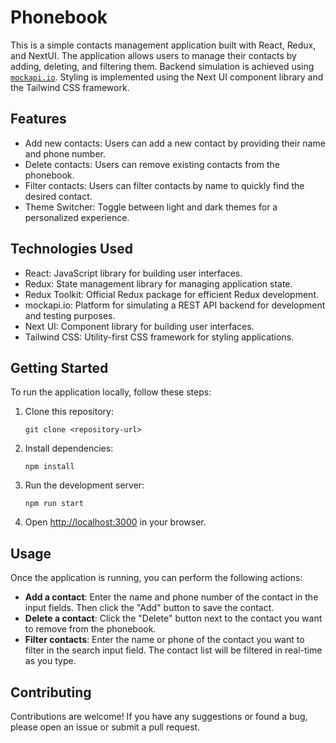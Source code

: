 # Phonebook

This is a simple contacts management application built with React, Redux, and NextUI. The application allows users to manage their contacts by adding, deleting, and filtering them. Backend simulation is achieved using [`mockapi.io`](https://mockapi.io/). Styling is implemented using the Next UI component library and the Tailwind CSS framework.

## Features

- Add new contacts: Users can add a new contact by providing their name and phone number.
- Delete contacts: Users can remove existing contacts from the phonebook.
- Filter contacts: Users can filter contacts by name to quickly find the desired contact.
- Theme Switcher: Toggle between light and dark themes for a personalized experience.

## Technologies Used

- React: JavaScript library for building user interfaces.
- Redux: State management library for managing application state.
- Redux Toolkit: Official Redux package for efficient Redux development.
- mockapi.io: Platform for simulating a REST API backend for development and testing purposes.
- Next UI: Component library for building user interfaces.
- Tailwind CSS: Utility-first CSS framework for styling applications.

## Getting Started

To run the application locally, follow these steps:

1. Clone this repository:
   ```
   git clone <repository-url>
   ```
3. Install dependencies:
   ```
   npm install
   ```
5. Run the development server:
   ```
   npm run start
   ```
7. Open [http://localhost:3000](http://localhost:3000) in your browser.

## Usage

Once the application is running, you can perform the following actions:

- **Add a contact**: Enter the name and phone number of the contact in the input fields. Then click the "Add" button to save the contact.
- **Delete a contact**: Click the "Delete" button next to the contact you want to remove from the phonebook.
- **Filter contacts**: Enter the name or phone of the contact you want to filter in the search input field. The contact list will be filtered in real-time as you type.

## Contributing

Contributions are welcome! If you have any suggestions or found a bug, please open an issue or submit a pull request.

